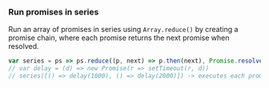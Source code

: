 ### Run promises in series

Run an array of promises in series using `Array.reduce()` by creating a promise chain, where each promise returns the next promise when resolved.

```js
var series = ps => ps.reduce((p, next) => p.then(next), Promise.resolve());
// var delay = (d) => new Promise(r => setTimeout(r, d))
// series([() => delay(1000), () => delay(2000)]) -> executes each promise sequentially, taking a total of 3 seconds to complete
```
